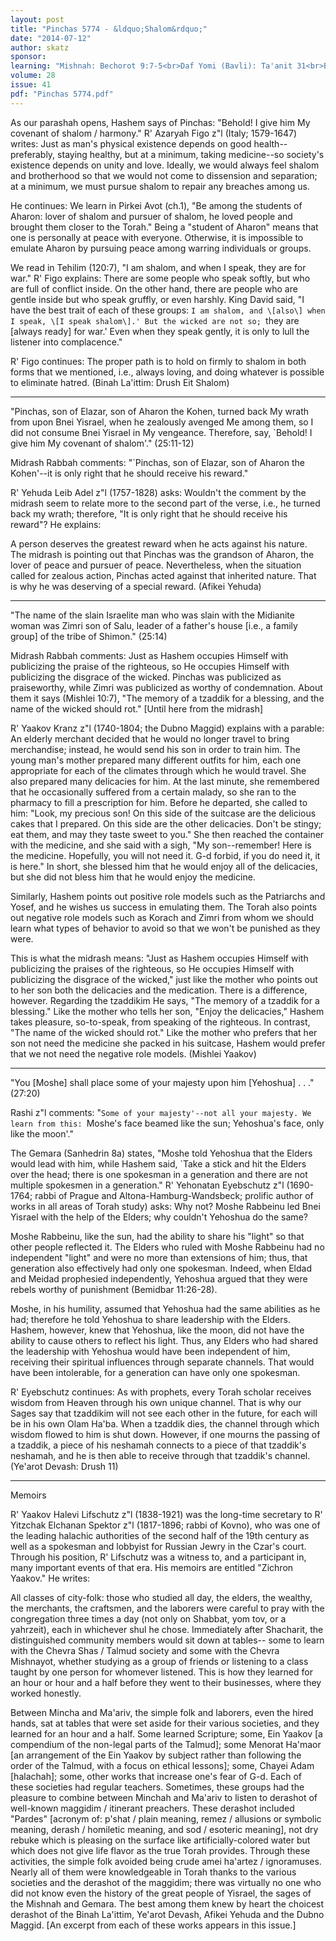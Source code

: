 ```yaml
---
layout: post
title: "Pinchas 5774 - &ldquo;Shalom&rdquo;"
date: "2014-07-12"
author: skatz
sponsor: 
learning: "Mishnah: Bechorot 9:7-5<br>Daf Yomi (Bavli): Ta'anit 31<br>Begin Masechet Megilah on Sunday<br>Halachah: Mishnah Berurah 415:1-3"
volume: 28
issue: 41
pdf: "Pinchas 5774.pdf"
---
```


As our parashah opens, Hashem says of Pinchas: "Behold! I give him My covenant of shalom / harmony." R' Azaryah Figo z"l (Italy; 1579-1647) writes: Just as man's physical existence depends on good health-- preferably, staying healthy, but at a minimum, taking medicine--so society's existence depends on unity and love. Ideally, we would always feel shalom and brotherhood so that we would not come to dissension and separation; at a minimum, we must pursue shalom to repair any breaches among us.

He continues: We learn in Pirkei Avot (ch.1), "Be among the students of Aharon: lover of shalom and pursuer of shalom, he loved people and brought them closer to the Torah." Being a "student of Aharon" means that one is personally at peace with everyone. Otherwise, it is impossible to emulate Aharon by pursuing peace among warring individuals or groups.

We read in Tehilim (120:7), "I am shalom, and when I speak, they are for war." R' Figo explains: There are some people who speak softly, but who are full of conflict inside. On the other hand, there are people who are gentle inside but who speak gruffly, or even harshly. King David said, "I have the best trait of each of these groups: `I am shalom, and \[also\] when I speak, \[I speak shalom\].' But the wicked are not so; `they are \[always ready\] for war.' Even when they speak gently, it is only to lull the listener into complacence."

R' Figo continues: The proper path is to hold on firmly to shalom in both forms that we mentioned, i.e., always loving, and doing whatever is possible to eliminate hatred. (Binah La'ittim: Drush Eit Shalom)

********

"Pinchas, son of Elazar, son of Aharon the Kohen, turned back My wrath from upon Bnei Yisrael, when he zealously avenged Me among them, so I did not consume Bnei Yisrael in My vengeance. Therefore, say, `Behold! I give him My covenant of shalom'." (25:11-12)

Midrash Rabbah comments: "`Pinchas, son of Elazar, son of Aharon the Kohen'--it is only right that he should receive his reward."

R' Yehuda Leib Adel z"l (1757-1828) asks: Wouldn't the comment by the midrash seem to relate more to the second part of the verse, i.e., he turned back my wrath; therefore, "It is only right that he should receive his reward"? He explains:

A person deserves the greatest reward when he acts against his nature. The midrash is pointing out that Pinchas was the grandson of Aharon, the lover of peace and pursuer of peace. Nevertheless, when the situation called for zealous action, Pinchas acted against that inherited nature. That is why he was deserving of a special reward. (Afikei Yehuda)

********

"The name of the slain Israelite man who was slain with the Midianite woman was Zimri son of Salu, leader of a father's house \[i.e., a family group\] of the tribe of Shimon." (25:14)

Midrash Rabbah comments: Just as Hashem occupies Himself with publicizing the praise of the righteous, so He occupies Himself with publicizing the disgrace of the wicked. Pinchas was publicized as praiseworthy, while Zimri was publicized as worthy of condemnation. About them it says (Mishlei 10:7), "The memory of a tzaddik for a blessing, and the name of the wicked should rot." \[Until here from the midrash\]

R' Yaakov Kranz z"l (1740-1804; the Dubno Maggid) explains with a parable: An elderly merchant decided that he would no longer travel to bring merchandise; instead, he would send his son in order to train him. The young man's mother prepared many different outfits for him, each one appropriate for each of the climates through which he would travel. She also prepared many delicacies for him. At the last minute, she remembered that he occasionally suffered from a certain malady, so she ran to the pharmacy to fill a prescription for him. Before he departed, she called to him: "Look, my precious son! On this side of the suitcase are the delicious cakes that I prepared. On this side are the other delicacies. Don't be stingy; eat them, and may they taste sweet to you." She then reached the container with the medicine, and she said with a sigh, "My son--remember! Here is the medicine. Hopefully, you will not need it. G-d forbid, if you do need it, it is here." In short, she blessed him that he would enjoy all of the delicacies, but she did not bless him that he would enjoy the medicine.

Similarly, Hashem points out positive role models such as the Patriarchs and Yosef, and he wishes us success in emulating them. The Torah also points out negative role models such as Korach and Zimri from whom we should learn what types of behavior to avoid so that we won't be punished as they were.

This is what the midrash means: "Just as Hashem occupies Himself with publicizing the praises of the righteous, so He occupies Himself with publicizing the disgrace of the wicked," just like the mother who points out to her son both the delicacies and the medication. There is a difference, however. Regarding the tzaddikim He says, "The memory of a tzaddik for a blessing." Like the mother who tells her son, "Enjoy the delicacies," Hashem takes pleasure, so-to-speak, from speaking of the righteous. In contrast, "The name of the wicked should rot." Like the mother who prefers that her son not need the medicine she packed in his suitcase, Hashem would prefer that we not need the negative role models. (Mishlei Yaakov)

********

"You \[Moshe\] shall place some of your majesty upon him \[Yehoshua\] . . ." (27:20) 

Rashi z"l comments: "`Some of your majesty'--not all your majesty. We learn from this: `Moshe's face beamed like the sun; Yehoshua's face, only like the moon'."

The Gemara (Sanhedrin 8a) states, "Moshe told Yehoshua that the Elders would lead with him, while Hashem said, `Take a stick and hit the Elders over the head; there is one spokesman in a generation and there are not multiple spokesmen in a generation." R' Yehonatan Eyebschutz z"l (1690- 1764; rabbi of Prague and Altona-Hamburg-Wandsbeck; prolific author of works in all areas of Torah study) asks: Why not? Moshe Rabbeinu led Bnei Yisrael with the help of the Elders; why couldn't Yehoshua do the same?

Moshe Rabbeinu, like the sun, had the ability to share his "light" so that other people reflected it. The Elders who ruled with Moshe Rabbeinu had no independent "light" and were no more than extensions of him; thus, that generation also effectively had only one spokesman. Indeed, when Eldad and Meidad prophesied independently, Yehoshua argued that they were rebels worthy of punishment (Bemidbar 11:26-28).

Moshe, in his humility, assumed that Yehoshua had the same abilities as he had; therefore he told Yehoshua to share leadership with the Elders. Hashem, however, knew that Yehoshua, like the moon, did not have the ability to cause others to reflect his light. Thus, any Elders who had shared the leadership with Yehoshua would have been independent of him, receiving their spiritual influences through separate channels. That would have been intolerable, for a generation can have only one spokesman.

R' Eyebschutz continues: As with prophets, every Torah scholar receives wisdom from Heaven through his own unique channel. That is why our Sages say that tzaddikim will not see each other in the future, for each will be in his own Olam Ha'ba. When a tzaddik dies, the channel through which wisdom flowed to him is shut down. However, if one mourns the passing of a tzaddik, a piece of his neshamah connects to a piece of that tzaddik's neshamah, and he is then able to receive through that tzaddik's channel. (Ye'arot Devash: Drush 11)

********

Memoirs

R' Yaakov Halevi Lifschutz z"l (1838-1921) was the long-time secretary to R' Yitzchak Elchanan Spektor z"l (1817-1896; rabbi of Kovno), who was one of the leading halachic authorities of the second half of the 19th century as well as a spokesman and lobbyist for Russian Jewry in the Czar's court. Through his position, R' Lifschutz was a witness to, and a participant in, many important events of that era. His memoirs are entitled "Zichron Yaakov." He writes:

All classes of city-folk: those who studied all day, the elders, the wealthy, the merchants, the craftsmen, and the laborers were careful to pray with the congregation three times a day (not only on Shabbat, yom tov, or a yahrzeit), each in whichever shul he chose. Immediately after Shacharit, the distinguished community members would sit down at tables-- some to learn with the Chevra Shas / Talmud society and some with the Chevra Mishnayot, whether studying as a group of friends or listening to a class taught by one person for whomever listened. This is how they learned for an hour or hour and a half before they went to their businesses, where they worked honestly.

Between Mincha and Ma'ariv, the simple folk and laborers, even the hired hands, sat at tables that were set aside for their various societies, and they learned for an hour and a half. Some learned Scripture; some, Ein Yaakov \[a compendium of the non-legal parts of the Talmud\]; some Menorat Ha'maor \[an arrangement of the Ein Yaakov by subject rather than following the order of the Talmud, with a focus on ethical lessons\]; some, Chayei Adam \[halachah\]; some, other works that increase one's fear of G-d. Each of these societies had regular teachers. Sometimes, these groups had the pleasure to combine between Minchah and Ma'ariv to listen to derashot of well-known maggidim / itinerant preachers. These derashot included "Pardes" \[acronym of: p'shat / plain meaning, remez / allusions or symbolic meaning, derash / homiletic meaning, and sod / esoteric meaning\], not dry rebuke which is pleasing on the surface like artificially-colored water but which does not give life flavor as the true Torah provides. Through these activities, the simple folk avoided being crude amei ha'artez / ignoramuses. Nearly all of them were knowledgeable in Torah thanks to the various societies and the derashot of the maggidim; there was virtually no one who did not know even the history of the great people of Yisrael, the sages of the Mishnah and Gemara. The best among them knew by heart the choicest derashot of the Binah La'ittim, Ye'arot Devash, Afikei Yehuda and the Dubno Maggid. \[An excerpt from each of these works appears in this issue.\]

